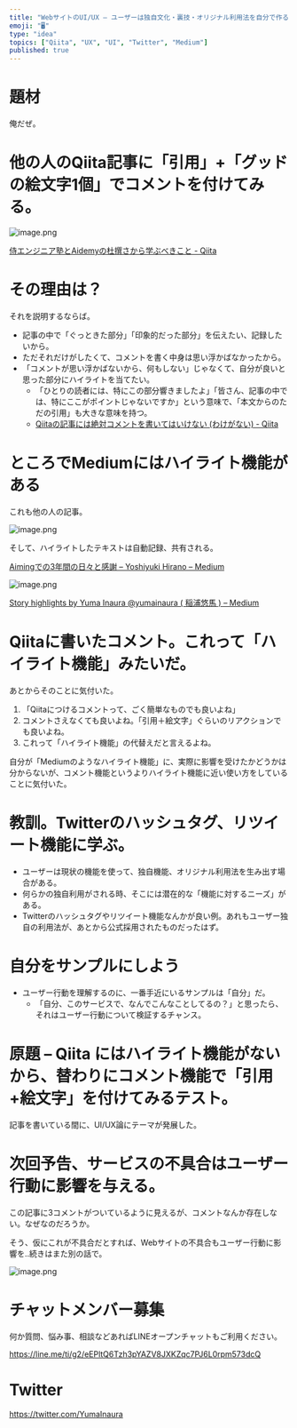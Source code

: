 ```yaml
---
title: "WebサイトのUI/UX – ユーザーは独自文化・裏技・オリジナル利用法を自分で作る。Twitterのハッシュタグ・リツイート機能みたいに。"
emoji: "🖥"
type: "idea"
topics: ["Qiita", "UX", "UI", "Twitter", "Medium"]
published: true
---
```


# 題材

俺だぜ。


# 他の人のQiita記事に「引用」+「グッドの絵文字1個」でコメントを付けてみる。

![image.png](https://qiita-image-store.s3.amazonaws.com/0/89618/7e0b768f-8aba-3dec-99f0-f95037eca505.png)

[侍エンジニア塾とAidemyの杜撰さから学ぶべきこと - Qiita](https://qiita.com/nkmk/items/ee346c0da365e988e2dd#comment-c526baecdc87f7a6b8ec)




# その理由は？

それを説明するならば。

- 記事の中で「ぐっときた部分」「印象的だった部分」を伝えたい、記録したいから。
- ただそれだけがしたくて、コメントを書く中身は思い浮かばなかったから。
- 「コメントが思い浮かばないから、何もしない」じゃなくて、自分が良いと思った部分にハイライトを当てたい。
  - 「ひとりの読者には、特にこの部分響きましたよ」「皆さん、記事の中では、特にここがポイントじゃないですか」という意味で、「本文からのただの引用」も大きな意味を持つ。
  - [Qiitaの記事には絶対コメントを書いてはいけない (わけがない) - Qiita](https://qiita.com/YumaInaura/items/5532cb4eea013b2f4a4b)

# ところでMediumにはハイライト機能がある

これも他の人の記事。


![image.png](https://qiita-image-store.s3.amazonaws.com/0/89618/89f88f7e-3a48-033f-5e16-e4fbbf159b6b.png)

そして、ハイライトしたテキストは自動記録、共有される。

[Aimingでの3年間の日々と感謝 – Yoshiyuki Hirano – Medium](https://medium.com/@yhirano55/aiming%E3%81%A7%E3%81%AE3%E5%B9%B4%E9%96%93%E3%81%AE%E6%97%A5%E3%80%85%E3%81%A8%E6%84%9F%E8%AC%9D-f575a06129cf)

![image.png](https://qiita-image-store.s3.amazonaws.com/0/89618/17fc8c91-3f5f-d560-5cf6-fcda55fb3ff8.png)

[Story highlights by Yuma Inaura @yumainaura ( 稲浦悠馬 ) – Medium](https://medium.com/@YumaInaura/highlights)


# Qiitaに書いたコメント。これって「ハイライト機能」みたいだ。

あとからそのことに気付いた。

1. 「Qiitaにつけるコメントって、ごく簡単なものでも良いよね」
2. コメントさえなくても良いよね。「引用＋絵文字」ぐらいのリアクションでも良いよね。
3. これって「ハイライト機能」の代替えだと言えるよね。

自分が「Mediumのようなハイライト機能」に、実際に影響を受けたかどうかは分からないが、コメント機能というよりハイライト機能に近い使い方をしていることに気付いた。

# 教訓。Twitterのハッシュタグ、リツイート機能に学ぶ。

- ユーザーは現状の機能を使って、独自機能、オリジナル利用法を生み出す場合がある。
- 何らかの独自利用がされる時、そこには潜在的な「機能に対するニーズ」がある。
- Twitterのハッシュタグやリツイート機能なんかが良い例。あれもユーザー独自の利用法が、あとから公式採用されたものだったはず。

# 自分をサンプルにしよう

- ユーザー行動を理解するのに、一番手近にいるサンプルは「自分」だ。
  - 「自分、このサービスで、なんでこんなことしてるの？」と思ったら、それはユーザー行動について検証するチャンス。

# 原題 – Qiita にはハイライト機能がないから、替わりにコメント機能で「引用+絵文字」を付けてみるテスト。

記事を書いている間に、UI/UX論にテーマが発展した。


# 次回予告、サービスの不具合はユーザー行動に影響を与える。


この記事に3コメントがついているように見えるが、コメントなんか存在しない。なぜなのだろうか。

そう、仮にこれが不具合だとすれば、Webサイトの不具合もユーザー行動に影響を‥続きはまた別の話で。

![image.png](https://qiita-image-store.s3.amazonaws.com/0/89618/77f0159a-43cf-aa9a-6b52-8d18dd8f4254.png)








<!-- Update From Qiita API -->

# チャットメンバー募集


何か質問、悩み事、相談などあればLINEオープンチャットもご利用ください。

https://line.me/ti/g2/eEPltQ6Tzh3pYAZV8JXKZqc7PJ6L0rpm573dcQ





# Twitter


https://twitter.com/YumaInaura


<!-- Update From Qiita API -->


